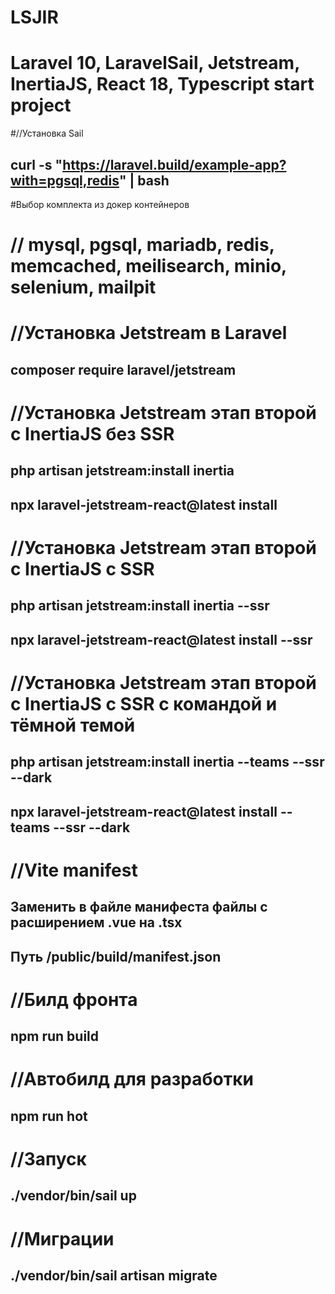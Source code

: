 # LSJIR
# Laravel 10, LaravelSail, Jetstream, InertiaJS, React 18, Typescript start project

#//Установка Sail 
## curl -s "https://laravel.build/example-app?with=pgsql,redis" | bash

#Выбор комплекта из докер контейнеров
# // mysql, pgsql, mariadb, redis, memcached, meilisearch, minio, selenium, mailpit

# //Установка Jetstream в Laravel
## composer require laravel/jetstream

# //Установка Jetstream этап второй с InertiaJS без SSR
## php artisan jetstream:install inertia
## npx laravel-jetstream-react@latest install

# //Установка Jetstream этап второй с InertiaJS с SSR
## php artisan jetstream:install inertia --ssr 
## npx laravel-jetstream-react@latest install --ssr 

# //Установка Jetstream этап второй с InertiaJS с SSR с командой и тёмной темой
## php artisan jetstream:install inertia --teams --ssr --dark
## npx laravel-jetstream-react@latest install --teams --ssr --dark

# //Vite manifest
## Заменить в файле манифеста файлы с расширением .vue на .tsx
## Путь /public/build/manifest.json

# //Билд фронта
## npm run build
# //Автобилд для разработки
## npm run hot

# //Запуск
## ./vendor/bin/sail up

# //Миграции
## ./vendor/bin/sail artisan migrate
